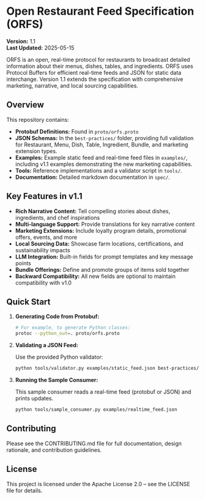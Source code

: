 # Open Restaurant Feed Specification (ORFS)

**Version:** 1.1  
**Last Updated:** 2025-05-15

ORFS is an open, real-time protocol for restaurants to broadcast detailed information about their menus, dishes, tables, and ingredients. ORFS uses Protocol Buffers for efficient real-time feeds and JSON for static data interchange. Version 1.1 extends the specification with comprehensive marketing, narrative, and local sourcing capabilities.

## Overview

This repository contains:
- **Protobuf Definitions:** Found in `proto/orfs.proto`
- **JSON Schemas:** In the `best-practices/` folder, providing full validation for Restaurant, Menu, Dish, Table, Ingredient, Bundle, and marketing extension types.
- **Examples:** Example static feed and real-time feed files in `examples/`, including v1.1 examples demonstrating the new marketing capabilities.
- **Tools:** Reference implementations and a validator script in `tools/`.
- **Documentation:** Detailed markdown documentation in `spec/`.

## Key Features in v1.1

- **Rich Narrative Content:** Tell compelling stories about dishes, ingredients, and chef inspirations
- **Multi-language Support:** Provide translations for key narrative content
- **Marketing Extensions:** Include loyalty program details, promotional offers, events, and more
- **Local Sourcing Data:** Showcase farm locations, certifications, and sustainability impacts
- **LLM Integration:** Built-in fields for prompt templates and key message points
- **Bundle Offerings:** Define and promote groups of items sold together
- **Backward Compatibility:** All new fields are optional to maintain compatibility with v1.0

## Quick Start

1. **Generating Code from Protobuf:**

   ```bash
   # For example, to generate Python classes:
   protoc --python_out=. proto/orfs.proto
   ```

2. **Validating a JSON Feed:**

   Use the provided Python validator:

   ```bash
   python tools/validator.py examples/static_feed.json best-practices/restaurant.schema.json
   ```

3. **Running the Sample Consumer:**

   This sample consumer reads a real-time feed (protobuf or JSON) and prints updates.

   ```bash
   python tools/sample_consumer.py examples/realtime_feed.json
   ```

## Contributing

Please see the CONTRIBUTING.md file for full documentation, design rationale, and contribution guidelines.

## License

This project is licensed under the Apache License 2.0 – see the LICENSE file for details.
